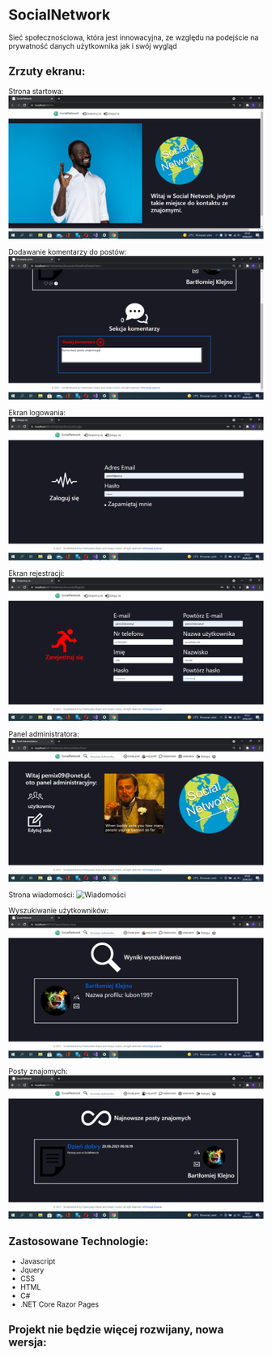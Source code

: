 # SocialNetwork
Sieć społecznościowa, która jest innowacyjna, ze względu na podejście na prywatność danych użytkownika jak i swój wygląd

## Zrzuty ekranu:
Strona startowa:
![Strona startowa](./screenshots/1Bez%C2%A0tytu%C5%82u.png)

Dodawanie komentarzy do postów:
![Dodawanie komentarza](./screenshots/dodawanie%20komentarza.png)

Ekran logowania:
![Logowanie](./screenshots/logowanie.png)

Ekran rejestracji:
![Rejestracja](./screenshots/rejestracja.png)

Panel administratora:
![Panel admina](./screenshots/panel%20admina.png)

Strona wiadomości:
![Wiadomości](./screenshots/wiadomo%C5%9Bci.png)

Wyszukiwanie użytkowników:
![Wyszukiwanie użytkowników](./screenshots/wyszukiwanie.png)

Posty znajomych:
![posty znajomych](./screenshots/posty%20znajomych.png)

## Zastosowane Technologie:
- Javascript
- Jquery
- CSS
- HTML
- C#
- .NET Core Razor Pages

## Projekt nie będzie więcej rozwijany, nowa wersja:
